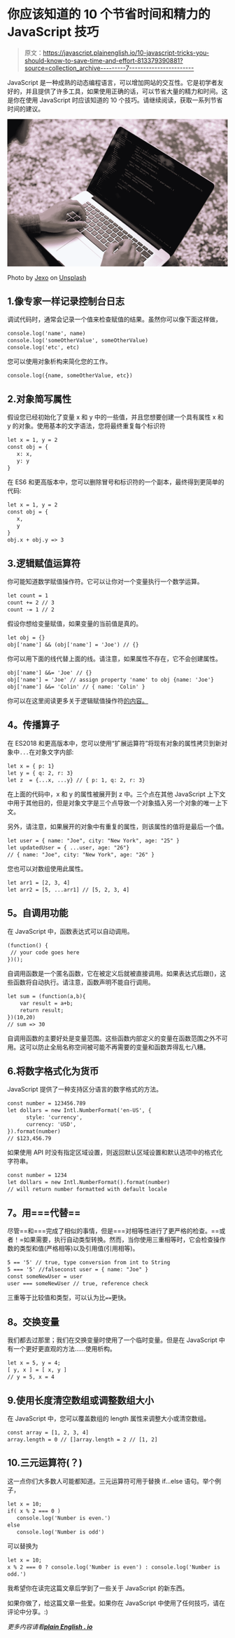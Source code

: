 # 你应该知道的 10 个节省时间和精力的 JavaScript 技巧

> 原文：<https://javascript.plainenglish.io/10-javascript-tricks-you-should-know-to-save-time-and-effort-813379390881?source=collection_archive---------7----------------------->

JavaScript 是一种成熟的动态编程语言，可以增加网站的交互性。它是初学者友好的，并且提供了许多工具，如果使用正确的话，可以节省大量的精力和时间。这是你在使用 JavaScript 时应该知道的 10 个技巧。请继续阅读，获取一系列节省时间的建议。

![](img/8cc642643a3e8358c2e8ecda68e0cccb.png)

Photo by [Jexo](https://unsplash.com/@jexo?utm_source=unsplash&utm_medium=referral&utm_content=creditCopyText) on [Unsplash](https://unsplash.com/?utm_source=unsplash&utm_medium=referral&utm_content=creditCopyText)

## 1.像专家一样记录控制台日志

调试代码时，通常会记录一个值来检查赋值的结果。虽然你可以像下面这样做，

```
console.log('name', name)
console.log('someOtherValue', someOtherValue)
console.log('etc', etc)
```

您可以使用对象析构来简化您的工作。

```
console.log({name, someOtherValue, etc})
```

## 2.对象简写属性

假设您已经初始化了变量 x 和 y 中的一些值，并且您想要创建一个具有属性 x 和 y 的对象。使用基本的文字语法，您将最终重复每个标识符

```
let x = 1, y = 2
const obj = {
   x: x,
   y: y
}
```

在 ES6 和更高版本中，您可以删除冒号和标识符的一个副本，最终得到更简单的代码:

```
let x = 1, y = 2
const obj = {
   x,
   y
}
obj.x + obj.y => 3
```

## 3.逻辑赋值运算符

你可能知道数学赋值操作符。它可以让你对一个变量执行一个数学运算。

```
let count = 1
count += 2 // 3
count -= 1 // 2
```

假设你想给变量赋值，如果变量的当前值是真的。

```
let obj = {}
obj['name'] && (obj['name'] = 'Joe') // {}
```

你可以用下面的线代替上面的线。请注意，如果属性不存在，它不会创建属性。

```
obj['name'] &&= 'Joe' // {}
obj['name'] = 'Joe' // assign property 'name' to obj {name: 'Joe'}
obj['name'] &&= 'Colin' // { name: 'Colin' }
```

你可以在这里阅读更多关于逻辑赋值操作符[的内容。](https://developer.mozilla.org/en-US/docs/Web/JavaScript/Reference/Operators/Logical_OR_assignment)

## **4。传播算子**

在 ES2018 和更高版本中，您可以使用“扩展运算符”将现有对象的属性拷贝到新对象中`...`在对象文字内部:

```
let x = { p: 1}
let y = { q: 2, r: 3}
let z  = {...x, ...y} // { p: 1, q: 2, r: 3}
```

在上面的代码中，x 和 y 的属性被展开到 z 中。三个点在其他 JavaScript 上下文中用于其他目的，但是对象文字是三个点导致一个对象插入另一个对象的唯一上下文。

另外，请注意，如果展开的对象中有重复的属性，则该属性的值将是最后一个值。

```
let user = { name: "Joe", city: "New York", age: "25" }
let updatedUser = { ...user, age: "26"} 
// { name: "Joe", city: "New York", age: "26" }
```

您也可以对数组使用此属性。

```
let arr1 = [2, 3, 4]
let arr2 = [5, ...arr1] // [5, 2, 3, 4]
```

## **5。自调用功能**

在 JavaScript 中，函数表达式可以自动调用。

```
(function() {
 // your code goes here
})();
```

自调用函数是一个匿名函数，它在被定义后就被直接调用。如果表达式后跟()，这些函数将自动执行。请注意，函数声明不能自行调用。

```
let sum = (function(a,b){
    var result = a+b;
    return result;
})(10,20)
// sum => 30
```

自调用函数的主要好处是变量范围。这些函数内部定义的变量在函数范围之外不可用。这可以防止全局名称空间被可能不再需要的变量和函数弄得乱七八糟。

## 6.将数字格式化为货币

JavaScript 提供了一种支持区分语言的数字格式的方法。

```
const number = 123456.789
let dollars = new Intl.NumberFormat('en-US', {
      style: 'currency',      
      currency: 'USD',    
}).format(number)
// $123,456.79
```

如果使用 API 时没有指定区域设置，则返回默认区域设置和默认选项中的格式化字符串。

```
const number = 1234
let dollars = new Intl.NumberFormat().format(number)
// will return number formatted with default locale
```

## **7。用===代替==**

尽管==和===完成了相似的事情，但是===对相等性进行了更严格的检查。==或者！=如果需要，执行自动类型转换。然而，当你使用三重相等时，它会检查操作数的类型和值(严格相等)以及引用值(引用相等)。

```
5 == '5' // true, type conversion from int to String
5 === '5' //falseconst user = { name: "Joe" }
const someNewUser = user
user === someNewUser // true, reference check
```

三重等于比较值和类型，可以认为比`==`更快。

## **8。交换变量**

我们都去过那里；我们在交换变量时使用了一个临时变量。但是在 JavaScript 中有一个更好更直观的方法……使用析构。

```
let x = 5, y = 4;
[ y, x ] = [ x, y ]
// y = 5, x = 4
```

## 9.使用长度清空数组或调整数组大小

在 JavaScript 中，您可以覆盖数组的 length 属性来调整大小或清空数组。

```
const array = [1, 2, 3, 4]
array.length = 0 // []array.length = 2 // [1, 2]
```

## 10.三元运算符(？)

这一点你们大多数人可能都知道。三元运算符可用于替换 if…else 语句。举个例子，

```
let x = 10;
if( x % 2 === 0 )
   console.log('Number is even.')
else
   console.log('Number is odd')
```

可以替换为

```
let x = 10;
x % 2 === 0 ? console.log('Number is even') : console.log('Number is odd.')
```

我希望你在读完这篇文章后学到了一些关于 JavaScript 的新东西。

如果你做了，给这篇文章一些爱。如果你在 JavaScript 中使用了任何技巧，请在评论中分享。:)

*更多内容请看*[***plain English . io***](http://plainenglish.io/)